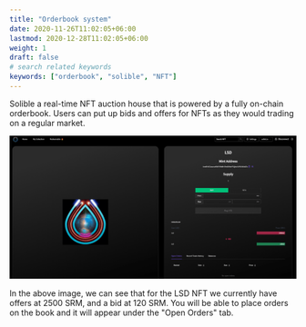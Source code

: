 ```yaml
---
title: "Orderbook system"
date: 2020-11-26T11:02:05+06:00
lastmod: 2020-12-28T11:02:05+06:00
weight: 1
draft: false
# search related keywords
keywords: ["orderbook", "solible", "NFT"]
---
```


Solible a real-time NFT auction house that is powered by a fully on-chain orderbook. Users can put up bids and offers for NFTs as they would trading on a regular market.

![orderbook-1](orderbook-1.png)

In the above image, we can see that for the LSD NFT we currently have offers at 2500 SRM, and a bid at 120 SRM. You will be able to place orders on the book and it will appear under the "Open Orders" tab.
